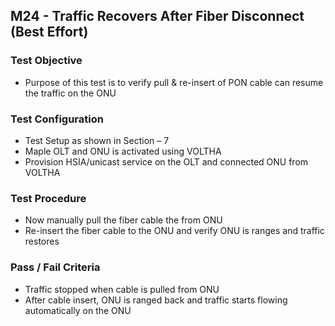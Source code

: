 ## M24 - Traffic Recovers After Fiber Disconnect (Best Effort)

### Test Objective

* Purpose of this test is to verify pull & re-insert of PON cable can resume the traffic on the ONU

### Test Configuration
* Test Setup as shown in Section – 7
* Maple OLT and ONU is activated using VOLTHA
* Provision HSIA/unicast service on the OLT and connected ONU from VOLTHA

### Test Procedure
* Now manually pull the fiber cable the from ONU
* Re-insert the fiber cable to the ONU and verify ONU is ranges and traffic restores

### Pass / Fail Criteria
* Traffic stopped when cable is pulled from ONU
* After cable insert, ONU is ranged back and traffic starts flowing automatically on the ONU
